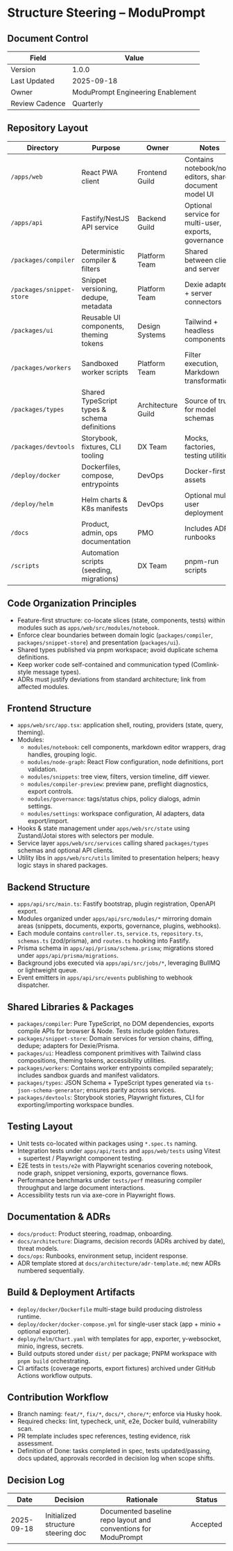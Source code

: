 # Structure Steering – ModuPrompt

## Document Control
| Field | Value |
| --- | --- |
| Version | 1.0.0 |
| Last Updated | 2025-09-18 |
| Owner | ModuPrompt Engineering Enablement |
| Review Cadence | Quarterly |

## Repository Layout
| Directory | Purpose | Owner | Notes |
| --- | --- | --- | --- |
| `/apps/web` | React PWA client | Frontend Guild | Contains notebook/node editors, shared document model UI |
| `/apps/api` | Fastify/NestJS API service | Backend Guild | Optional service for multi-user, exports, governance |
| `/packages/compiler` | Deterministic compiler & filters | Platform Team | Shared between client and server |
| `/packages/snippet-store` | Snippet versioning, dedupe, metadata | Platform Team | Dexie adapters + server connectors |
| `/packages/ui` | Reusable UI components, theming tokens | Design Systems | Tailwind + headless components |
| `/packages/workers` | Sandboxed worker scripts | Platform Team | Filter execution, Markdown transformation |
| `/packages/types` | Shared TypeScript types & schema definitions | Architecture Guild | Source of truth for model schemas |
| `/packages/devtools` | Storybook, fixtures, CLI tooling | DX Team | Mocks, factories, testing utilities |
| `/deploy/docker` | Dockerfiles, compose, entrypoints | DevOps | Docker-first assets |
| `/deploy/helm` | Helm charts & K8s manifests | DevOps | Optional multi-user deployment |
| `/docs` | Product, admin, ops documentation | PMO | Includes ADRs, runbooks |
| `/scripts` | Automation scripts (seeding, migrations) | DX Team | pnpm-run scripts |

## Code Organization Principles
- Feature-first structure: co-locate slices (state, components, tests) within modules such as `apps/web/src/modules/notebook`.
- Enforce clear boundaries between domain logic (`packages/compiler`, `packages/snippet-store`) and presentation (`packages/ui`).
- Shared types published via pnpm workspace; avoid duplicate schema definitions.
- Keep worker code self-contained and communication typed (Comlink-style message types).
- ADRs must justify deviations from standard architecture; link from affected modules.

## Frontend Structure
- `apps/web/src/app.tsx`: application shell, routing, providers (state, query, theming).
- Modules:
  - `modules/notebook`: cell components, markdown editor wrappers, drag handles, grouping logic.
  - `modules/node-graph`: React Flow configuration, node definitions, port validation.
  - `modules/snippets`: tree view, filters, version timeline, diff viewer.
  - `modules/compiler-preview`: preview pane, preflight diagnostics, export controls.
  - `modules/governance`: tags/status chips, policy dialogs, admin settings.
  - `modules/settings`: workspace configuration, AI adapters, data export/import.
- Hooks & state management under `apps/web/src/state` using Zustand/Jotai stores with selectors per module.
- Service layer `apps/web/src/services` calling shared `packages/types` schemas and optional API clients.
- Utility libs in `apps/web/src/utils` limited to presentation helpers; heavy logic stays in shared packages.

## Backend Structure
- `apps/api/src/main.ts`: Fastify bootstrap, plugin registration, OpenAPI export.
- Modules organized under `apps/api/src/modules/*` mirroring domain areas (snippets, documents, exports, governance, plugins, webhooks).
- Each module contains `controller.ts`, `service.ts`, `repository.ts`, `schemas.ts` (zod/prisma), and `routes.ts` hooking into Fastify.
- Prisma schema in `apps/api/prisma/schema.prisma`; migrations stored under `apps/api/prisma/migrations`.
- Background jobs executed via `apps/api/src/jobs/*`, leveraging BullMQ or lightweight queue.
- Event emitters in `apps/api/src/events` publishing to webhook dispatcher.

## Shared Libraries & Packages
- `packages/compiler`: Pure TypeScript, no DOM dependencies, exports compile APIs for browser & Node. Tests include golden fixtures.
- `packages/snippet-store`: Domain services for version chains, diffing, dedupe; adapters for Dexie/Prisma.
- `packages/ui`: Headless component primitives with Tailwind class compositions, theming tokens, accessibility utilities.
- `packages/workers`: Contains worker entrypoints compiled separately; includes sandbox guards and manifest validators.
- `packages/types`: JSON Schema + TypeScript types generated via `ts-json-schema-generator`; ensures parity across services.
- `packages/devtools`: Storybook stories, Playwright fixtures, CLI for exporting/importing workspace bundles.

## Testing Layout
- Unit tests co-located within packages using `*.spec.ts` naming.
- Integration tests under `apps/api/tests` and `apps/web/tests` using Vitest + supertest / Playwright component testing.
- E2E tests in `tests/e2e` with Playwright scenarios covering notebook, node graph, snippet versioning, exports, governance flows.
- Performance benchmarks under `tests/perf` measuring compiler throughput and large document interactions.
- Accessibility tests run via axe-core in Playwright flows.

## Documentation & ADRs
- `docs/product`: Product steering, roadmap, onboarding.
- `docs/architecture`: Diagrams, decision records (ADRs archived by date), threat models.
- `docs/ops`: Runbooks, environment setup, incident response.
- ADR template stored at `docs/architecture/adr-template.md`; new ADRs numbered sequentially.

## Build & Deployment Artifacts
- `deploy/docker/Dockerfile` multi-stage build producing distroless runtime.
- `deploy/docker/docker-compose.yml` for single-user stack (app + minio + optional exporter).
- `deploy/helm/Chart.yaml` with templates for app, exporter, y-websocket, minio, ingress, secrets.
- Build outputs stored under `dist/` per package; PNPM workspace with `pnpm build` orchestrating.
- CI artifacts (coverage reports, export fixtures) archived under GitHub Actions workflow outputs.

## Contribution Workflow
- Branch naming: `feat/*`, `fix/*`, `docs/*`, `chore/*`; enforce via Husky hook.
- Required checks: lint, typecheck, unit, e2e, Docker build, vulnerability scan.
- PR template includes spec references, testing evidence, risk assessment.
- Definition of Done: tasks completed in spec, tests updated/passing, docs updated, approvals recorded in decision log when scope shifts.

## Decision Log
| Date | Decision | Rationale | Status |
| --- | --- | --- | --- |
| 2025-09-18 | Initialized structure steering doc | Documented baseline repo layout and conventions for ModuPrompt | Accepted |
